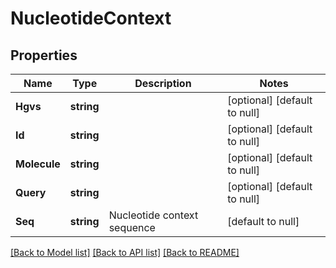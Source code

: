 # NucleotideContext

## Properties
Name | Type | Description | Notes
------------ | ------------- | ------------- | -------------
**Hgvs** | **string** |  | [optional] [default to null]
**Id** | **string** |  | [optional] [default to null]
**Molecule** | **string** |  | [optional] [default to null]
**Query** | **string** |  | [optional] [default to null]
**Seq** | **string** | Nucleotide context sequence | [default to null]

[[Back to Model list]](../README.md#documentation-for-models) [[Back to API list]](../README.md#documentation-for-api-endpoints) [[Back to README]](../README.md)


